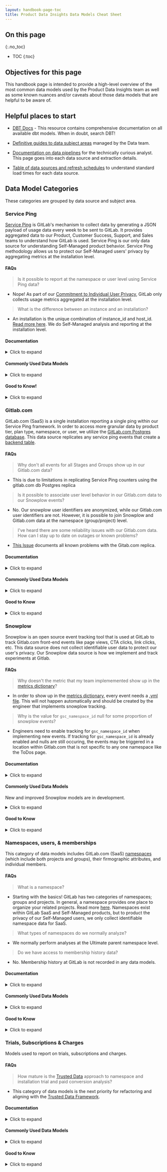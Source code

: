 ```yaml
---
layout: handbook-page-toc
title: Product Data Insights Data Models Cheat Sheet
---
```


## On this page
{:.no_toc}

- TOC
{:toc}
## Objectives for this page

This handbook page is intended to provide a high-level overview of the most common data models used by the Product Data Insights team as well as some known nuances and/or caveats about those data models that are helpful to be aware of. 

## Helpful places to start

* [DBT Docs](https://dbt.gitlabdata.com/#!/overview) - This resource contains comprehensive documentation on all available dbt models. When in doubt, search DBT! 

* [Definitive guides to data subject areas](https://about.gitlab.com/handbook/business-technology/data-team/data-catalog/#definitive-guides) managed by the Data team. 

* [Documentation on data pipelines](https://about.gitlab.com/handbook/business-technology/data-team/platform/pipelines/) for the technically curious analyst. This page goes into each data source and extraction details.

* [Table of data sources and refresh schedules](https://about.gitlab.com/handbook/business-technology/data-team/platform/#data-sources) to understand standard load times for each data source.

## Data Model Categories

These categories are grouped by data source and subject area.

### Service Ping

[Service Ping](https://docs.gitlab.com/ee/development/service_ping/) is GitLab's mechanism to collect data by generating a JSON payload of usage data every week to be sent to GitLab. It provides aggregated data to our Product, Customer Success, Support, and Sales teams to understand how GitLab is used. Service Ping is our only data source for understanding Self-Managed product behavior. Service Ping methodology allows us to protect our Self-Managed users' privacy by aggregating metrics at the installation level.

#### FAQs


> Is it possible to report at the namespace or user level using Service Ping data?
* Nope! As part of our [Commitment to Individual User Privacy](https://about.gitlab.com/handbook/product/product-intelligence-guide/service-usage-data-commitment/), GitLab only collects usage metrics aggregated at the installation level. 

> What is the difference between an instance and an installation?
* An installation is the unique combination of instance_id and host_id. [Read more here](https://about.gitlab.com/handbook/business-technology/data-team/data-catalog/self-managed/). We do Self-Managed analysis and reporting at the installation level.


#### Documentation


<details markdown="1"><summary>Click to expand</summary>

* [Service Ping Overview](https://docs.gitlab.com/ee/development/service_ping/)

* [Service Ping metrics dictionary](https://metrics.gitlab.com/)

* [Definitive Guide to Self-Managed Analysis](/handbook/business-technology/data-team/data-catalog/self-managed/)

* [Definitive Guide to xMAU Analysis](/handbook/business-technology/data-team/data-catalog/xmau-analysis/)

</details>


#### Commonly Used Data Models


<details markdown="1"><summary>Click to expand</summary>

| Schema | Table Name | Data Grain | Description | Notes |
| --- | --- | --- | --- | --- |
| common_mart | [mart_ping_instance](https://dbt.gitlabdata.com/#!/model/model.gitlab_snowflake.mart_ping_instance) | `dim_ping_instance_id` | Ping-level data with information with additional attributes for installation, subscription, account, and product information.  | No metrics are included in this data. |
| common_mart | [mart_ping_instance_metric](https://dbt.gitlabdata.com/#!/model/model.gitlab_snowflake.mart_ping_instance_metric)| `dim_ping_instance_id`, `metrics_path`  | Ping- and metric-level data with additional attributes for installation, subscription, account, and product information.  | This is a UNION of other tables that are filtered by a certain timeframe: `mart_ping_instance_metric_28_day` `mart_ping_instance_metric_7_day` `mart_ping_instance_metric_all_time` |
| common | [fct_ping_instance_metric_none_null](https://dbt.gitlabdata.com/#!/model/model.gitlab_snowflake.fct_ping_instance_metric_none_null) | `dim_ping_instance_id`, `metrics_path` | Ping- and metric-level data about metrics with `none` and `null` timeframes. | |
| common_mart_product | [rpt_ping_latest_subscriptions_monthly](https://dbt.gitlabdata.com/#!/model/model.gitlab_snowflake.rpt_ping_latest_subscriptions_monthly) | `ping_created_date_month`, `latest_subscription_id`, `dim_installation_id` | Active Self-Managed subscriptions by month, including seat count. If a subscription sends Service Ping, then installation-level data is provided.| This includes seat count and can be used to calculate Service Ping opt-in rate |
| common_mart_product | [rpt_ping_metric_totals_w_estimates_monthly](https://dbt.gitlabdata.com/#!/model/model.gitlab_snowflake.rpt_ping_metric_totals_w_estimates_monthly) | `ping_created_date_month`, `metrics_path`, `ping_edition`, `estimation_grain`, `ping_edition_product_tier`, `ping_delivery_type` | This model is used for xMAU/PI reporting and is the source for Service Ping data in the [td_xmau] snippet. | |


</details>

#### Good to Know!


<details markdown="1"><summary>Click to expand</summary>

* [Categories of data collected: Subscription, Operational, Optional](/handbook/legal/privacy/services-usage-data/#categories-of-data-collected)
  * [Operational metrics](https://metrics.gitlab.com/?q=operational)  
  * [Optional metrics](https://metrics.gitlab.com/?q=optional)

* Installations are randomly assigned a day of week to generate service pings, but that assignment is persistent over time. For example, if an installation is assigned Tuesdays to generate pings, it will always generate pings on Tuesdays. We generate and load service ping on different days to distribute the payload load evenly over the entire week. 

* The `milestone` field of the [metrics dictionary](https://metrics.gitlab.com/) can also be used to identify the version when a metric was instrumented, but there a couple of limitations. First, many metrics are just labeled `< 13.9`, so there is a lack of more detail for older metrics. Second, metrics can be introduced on different versions for CE and EE, so `milestone` could be incorrect for one edition/distribution. For these reasons, we recommend using [common_mart_product.rpt_ping_metric_first_last_versions](https://dbt.gitlabdata.com/#!/model/model.gitlab_snowflake.rpt_ping_metric_first_last_versions) if you are looking to find out when a metric was instrumented.


</details>


### Gitlab.com

GitLab.com (SaaS) is a single installation reporting a single ping within our Service Ping framework. In order to access more granular data by product tier, plan type, namespace, or user, we utilize the [GitLab.com Postgres database](https://about.gitlab.com/handbook/business-technology/data-team/programs/data-for-product-managers/#gitlabcom-postgres-database). This data source replicates any service ping events that create a [backend table](https://gitlab.com/gitlab-org/gitlab/-/tree/master/db/docs).

#### FAQs

> Why don't all events for all Stages and Groups show up in our Gitlab.com data?
* This is due to limitations in replicating Service Ping counters using the gitlab.com db Postgres replica

> Is it possible to associate user level behavior in our Gitlab.com data to our Snowplow events?
* No. Our snowplow user identifiers are anonymized, while our Gitlab.com user identifiers are not. However, it is possible to join Snowplow and Gitlab.com data at the namespace (group/project) level.

> I've heard there are some reliability issues with our Gitlab.com data. How can I stay up to date on outages or known problems?
* [This Issue](https://gitlab.com/gitlab-data/analytics/-/issues/12921) documents all known problems with the Gitab.com replica. 

#### Documentation


<details markdown="1"><summary>Click to expand</summary>

* [Data Guide for Product Managers documentation on Gitlab.com postgres replica data](https://about.gitlab.com/handbook/business-technology/data-team/programs/data-for-product-managers/#gitlabcom-postgres-database)

* [DB docs](https://gitlab.com/gitlab-org/gitlab/-/tree/master/db/docs) document which service ping metrics are replicated in a database. Click in to the .yml files for each table to access table specific descriptions.

* [DBT documentation on the prep_event model](https://dbt.gitlabdata.com/#!/model/model.gitlab_snowflake.prep_event) contains compiled SQL logic to better understand any filtering applied to events. 

* [Definitive Guide to xMAU Analysis](https://about.gitlab.com/handbook/business-technology/data-team/data-catalog/xmau-analysis/)

* [Schema file](https://gitlab.com/gitlab-org/gitlab/-/blob/master/db/structure.sql) containing SQL logic for the creation of each postgres table available in production.

</details>


#### Commonly Used Data Models


<details markdown="1"><summary>Click to expand</summary>

| Schema | Table Name | Data Grain | Description | Notes |
| --- | --- | --- | --- | --- |
| common_mart | [mart_event_user_daily](https://dbt.gitlabdata.com/#!/model/model.gitlab_snowflake.mart_event_user_daily) | `event_date`, `event_name`, `dim_user_id`, `dim_ultimate_parent_namespace_id` | Daily user-, namespace-, and event-level data, including attributes about the namespace and plan |  |
| common_mart | [mart_event_namespace_daily](https://dbt.gitlabdata.com/#!/model/model.gitlab_snowflake.mart_event_namespace_daily) | `event_date`, `event_name`, `dim_ultimate_parent_namespace_id` | Daily namespace- and event-level data, including attributes about the namespace and plan |  |
| common_mart_product | [rpt_event_xmau_metric_monthly](https://dbt.gitlabdata.com/#!/model/model.gitlab_snowflake.rpt_event_xmau_metric_monthly) | `event_calendar_month`, `user_group`, `section_name`, `stage_name`, `group_name`  | Monthly user group- and xMAU metric-level data | This is the model used in reporting paid SaaS xMAU and is used in the `[td_xmau]` snippet |
| common_mart_product | [rpt_event_plan_monthly](https://dbt.gitlabdata.com/#!/model/model.gitlab_snowflake.rpt_event_plan_monthly) | `event_calendar_month`, `plan_id_at_event_month`, `event_name` | Monthly plan- and event-level data |  |

</details>

#### Good to Know


<details markdown="1"><summary>Click to expand</summary>

* Gitlab.com data sources are not exhaustive of all of the actions users can take within GitLab's SaaS offering.

</details>

### Snowplow

Snowplow is an open source event tracking tool that is used at GitLab to track Gitlab.com front-end events like page views, CTA clicks, link clicks, etc. This data source does not collect identifiable user data to protect our user's privacy. Our Snowplow data source is how we implement and track experiments at Gitlab.

#### FAQs

> Why doesn't the metric that my team implememented show up in the [metrics dictionary](https://metrics.gitlab.com/snowplow)?
* In order to show up in the [metrics dictionary](https://metrics.gitlab.com/snowplow), every event needs a [.yml file](https://gitlab.com/gitlab-org/gitlab/-/tree/master/config/events). This will not happen automatically and should be created by the engineer that implements snowplow tracking.

> Why is the value for `gsc_namespace_id` null for some proportion of snowplow events?
* Engineers need to enable tracking for `gsc_namespace_id` when implementing new events. If tracking for `gsc_namespace_id` is already enabled and nulls are still occuring, the events may be triggered in a location within Gitlab.com that is not specific to any one namespace like the ToDos page.


#### Documentation


<details markdown="1"><summary>Click to expand</summary>

* [Guide to Snowplow for Product Managers](https://about.gitlab.com/handbook/business-technology/data-team/programs/data-for-product-managers/#sts=Snowplow)

* [Technical Snowplow overview](https://about.gitlab.com/handbook/business-technology/data-team/platform/snowplow/)

</details>


#### Commonly Used Data Models

New and improved Snowplow models are in development. 

<details markdown="1"><summary>Click to expand</summary>

| Schema | Table Name | Data Grain | Description | Notes |
| --- | --- | --- | --- | --- |
| legacy | [snowplow_structured_events_90](https://dbt.gitlabdata.com/#!/model/model.gitlab_snowflake.snowplow_structured_events_90) | `event_id` | Snowplow structured events that have fired in the last 90 days. | snowplow_structured_events_190, snowplow_structured_events_400 and snowplow_structured_events_all are also available |
| legacy | [snowplow_page_views_90](https://dbt.gitlabdata.com/#!/model/model.gitlab_snowflake.snowplow_page_views_90) | `page_view_id` | Page view events that have fired in the last 90 days. | snowplow_page_views_30 and snowplow_page_views_all are also available |
| workspace_product | [fct_behavior_structured_event_experiment](https://dbt.gitlabdata.com/#!/model/model.gitlab_snowflake.fct_behavior_structured_event_experiment) | `behavior_structured_event_pk` | Derived fact table for structured events related to experiments. |  |



</details>

#### Good to Know


<details markdown="1"><summary>Click to expand</summary>

* If you are wondering if Snowplow events are implemented in a certain area of the product, the [Snowplow Inspector](https://chrome.google.com/webstore/detail/snowplow-inspector/maplkdomeamdlngconidoefjpogkmljm?hl=en) is a good complimentary resource to the [Metrics Dicitonary](https://metrics.gitlab.com/) which is not exhaustive. 

* We do not use snowplow on our self-managed instances, only on GitLab.com

* If developers or PMs are wondering about standard implementation, the event schema is documented [here](https://docs.gitlab.com/ee/development/snowplow/index.html#event-schema). 


</details>

### Namespaces, users, & memberships

This category of data models includes GitLab.com (SaaS) [namespaces](https://docs.gitlab.com/ee/user/namespace/) (which include both projects and groups), their firmographic attributes, and individual members.

#### FAQs

> What is a namespace?
* Starting with the basics! GitLab has two categories of namespaces; groups and projects. In general, a namespace provides one place to organize your related projects. Read more [here](https://docs.gitlab.com/ee/user/namespace/). Namespaces exist within GitLab SaaS and Self-Managed products, but to product the privacy of our Self-Managed users, we only collect identifiable namespace data for SaaS.

> What types of namespaces do we normally analyze?
* We normally perform analyses at the Ultimate parent namespace level. 

> Do we have access to membership history data?
* No. Membership history at GitLab is not recorded in any data models.


#### Documentation

<details markdown="1"><summary>Click to expand</summary>

* [Definitive Guide to Namespace Analysis](/handbook/business-technology/data-team/data-catalog/namespace/) contains comprehensive documentation on namespace analytics and example SQL code. 

* [This knowledge base page](https://docs.gitlab.com/ee/topics/set_up_organization.html) covers an overview of namespaces, members and groups.

* [Member-specific knowledge base page](https://docs.gitlab.com/ee/user/project/members/index.html) explaining direct and indirect memberships as well as shared group memberships. 


</details>


#### Commonly Used Data Models


<details markdown="1"><summary>Click to expand</summary>

| Schema | Table Name | Data Grain | Description | Notes |
| --- | --- | --- | --- | --- |
| common | [dim_namespace](https://dbt.gitlabdata.com/#!/model/model.gitlab_snowflake.dim_namespace) | `dim_namespace_id` | Dimension table that contains all Gitlab.com namespaces and namespace attributes including plan. |  |
| common | [dim_namespace_hist](https://dbt.gitlabdata.com/#!/model/model.gitlab_snowflake.dim_namespace_hist) | `namespace_snapshot_id`, `dim_namespace_id`, `valid_from`, `valid_to` | Historical snapshot of `common.dim_namespace` model. |  |
| common | [dim_user](https://dbt.gitlabdata.com/#!/model/model.gitlab_snowflake.dim_user) | `dim_user_id` | Dimension table that contains all Gitlab.com Users. |  |
| common | [dim_user_hist](https://dbt.gitlabdata.com/#!/model/model.gitlab_snowflake.dim_user_hist) | `dim_user_snapshot_hist_id`, `dim_user_id`, `valid_from`, `valid_to` | Historical snapshot of `common.dim_user` model. |  |
| legacy | [gitlab_dotcom_memberships](https://dbt.gitlabdata.com/#!/model/model.gitlab_snowflake.gitlab_dotcom_memberships) | `membership_source_id`, `user_id` | This model unions together all of the other models that represent a user having (full or partial) access to a namespace, AKA "membership". | Includes both direct and indirect membership types. |
| legacy | [gitlab_dotcom_members](https://dbt.gitlabdata.com/#!/model/model.gitlab_snowflake.gitlab_dotcom_members) | `member_id`, `user_id` | Base model for Gitlab.com members. | Only includes direct membership links. Used for invite related fields. |

</details>

#### Good to Know


<details markdown="1"><summary>Click to expand</summary>

* `member_count` fields found in any `common` models are not accurate and should not be used. Use `legacy.gitlab_dotcom_memberships` for any analyses intended to measure # members per namespace. [Here is the Issue](https://gitlab.com/gitlab-data/analytics/-/issues/12566) representing work to correct these accuracy problems. 


</details>

### Trials, Subscriptions & Charges

Models used to report on trials, subscriptions and charges.

#### FAQs

> How mature is the [Trusted Data](https://about.gitlab.com/handbook/business-technology/data-team/platform/#tdf) approach to namespace and installation trial and paid conversion analysis?
* This category of data models is the next priority for refactoring and aligning with the [Trusted Data Framework](https://about.gitlab.com/handbook/business-technology/data-team/platform/#tdf).


#### Documentation


<details markdown="1"><summary>Click to expand</summary>

* [How GitLab SaaS subscriptions work](https://about.gitlab.com/handbook/marketing/brand-and-product-marketing/product-and-solution-marketing/enablement/dotcom-subscriptions/) is a handbook page that covers SaaS subscriptions in depth.

* [GitLab Tiers](https://about.gitlab.com/handbook/marketing/brand-and-product-marketing/product-and-solution-marketing/tiers/) covers all SM and SaaS Tiers in the GitLab handbook.

* [This pricing page](https://about.gitlab.com/pricing/) is our customer facing page covering all GitLab tiers.

</details>


#### Commonly Used Data Models


<details markdown="1"><summary>Click to expand</summary>

| Schema | Table Name | Data Grain | Description | Notes |
| --- | --- | --- | --- | --- |
| legacy | [customers_db_charges_xf](https://dbt.gitlabdata.com/#!/model/model.gitlab_snowflake.customers_db_charges_xf) | `rate_plan_charge_id` | This model first unions the 2 ephemeral models customers_db_charges_with_valid_charges and customers_db_charges_with_incomplete_charges which provides a clean list of all orders that have been created in the subscription portal and that can be linked to Zuora subscriptions and charges. |  Product Data Insights will use this model to calculate paid conversion analyses until customers_db_charges_xf is refactored using the TD framework. |
| legacy | [customers_db_trial_histories](https://dbt.gitlabdata.com/#!/model/model.gitlab_snowflake.customers_db_trial_histories) | `gl_namespace_id`, `start_date`, `expired_on` | Historical table of namespaces with trials. |  |


</details>

#### Good to Know


<details markdown="1"><summary>Click to expand</summary>

* [SSOT Historical Namespace Subscriptions](https://gitlab.com/gitlab-data/analytics/-/issues/14401) is an Issue for Data to clarify and refactor models used for subscription and charge analysis.

* Findings from Issue intended to [record differences between using legacy.customers_db_charges_xf vs common.dim_order_hist for namespace paid conv. analysis](https://gitlab.com/gitlab-data/product-analytics/-/issues/820#note_1227834945).

</details>


